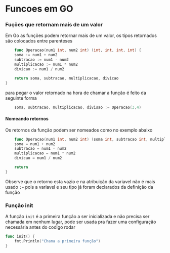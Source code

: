 # Funcoes em GO

### Fuções que retornam mais de um valor

Em Go as funções podem retornar mais de um valor, os tipos retornados são colocados entre parenteses

```go
    func Operacao(num1 int, num2 int) (int, int, int, int) {
	soma := num1 + num2
	subtracao := num1 - num2
	multiplicacao := num1 * num2
	divicao := num1 / num2

	return soma, subtracao, multiplicacao, divicao
}
```

para pegar o valor retornado na hora de chamar a função é feito da seguinte forma

```go
    soma, subtracao, multiplicacao, divisao := Operacao(3,4)
```

#### Nomeando retornos

Os retornos da função podem ser nomeados como no exemplo abaixo

```go
    func Operacao(num1 int, num2 int) (soma int, subtracao int, multiplicacao int, divicao int) {
	soma = num1 + num2
	subtracao = num1 - num2
	multiplicacao = num1 * num2
	divicao = num1 / num2

	return
}
```

Observe que o retorno esta vazio e na atribuição da variavel não é mais usado `:=` pois a variavel e seu tipo já foram declarados da definição da função

### Função init

A função `init` é a primeira função a ser inicializada e não precisa ser chamada em nenhum lugar, pode ser usada pra fazer uma configuração necessária antes do codigo rodar

```go
func init() {
	fmt.Println("Chama a primeira função")
}
```
